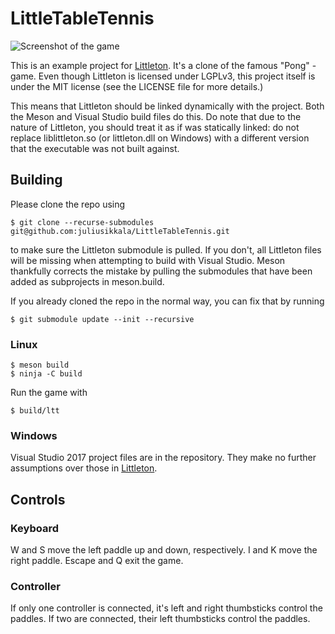 # LittleTableTennis

![Screenshot of the game](screenshot.png)

This is an example project for
[Littleton](https://github.com/juliusikkala/Littleton). It's a clone of the
famous "Pong" -game. Even though Littleton is licensed under LGPLv3, this
project itself is under the MIT license (see the LICENSE file for more details.)

This means that Littleton should be linked dynamically with the project. Both
the Meson and Visual Studio build files do this. Do note that due to the nature
of Littleton, you should treat it as if was statically linked: do not replace
liblittleton.so (or littleton.dll on Windows) with a different version that the
executable was not built against.

## Building

Please clone the repo using

```console
$ git clone --recurse-submodules git@github.com:juliusikkala/LittleTableTennis.git
```

to make sure the Littleton submodule is pulled. If you don't, all Littleton
files will be missing when attempting to build with Visual Studio. Meson
thankfully corrects the mistake by pulling the submodules that have been added
as subprojects in meson.build.

If you already cloned the repo in the normal way, you can fix that by running

```console
$ git submodule update --init --recursive
```

### Linux

```console
$ meson build
$ ninja -C build
```

Run the game with

```console
$ build/ltt
```

### Windows

Visual Studio 2017 project files are in the repository. They make no further
assumptions over those in [Littleton](https://github.com/juliusikkala/Littleton/blob/master/README.md#windows).

## Controls

### Keyboard

W and S move the left paddle up and down, respectively. I and K move the right
paddle. Escape and Q exit the game.

### Controller

If only one controller is connected, it's left and right thumbsticks control the
paddles. If two are connected, their left thumbsticks control the paddles.
